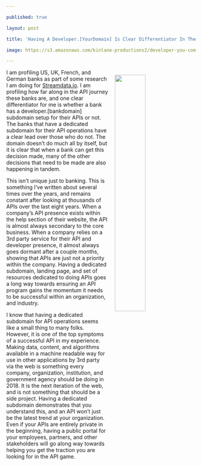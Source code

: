 ---
published: true
layout: post
title: 'Having A Developer.[YourDomain] Is Clear Differentiator In The API Game'
image: https://s3.amazonaws.com/kinlane-productions2/developer-you-com.jpg
---

<p><img src="https://s3.amazonaws.com/kinlane-productions2/developer-you-com.jpg" align="right" width="40%" style="padding: 15px;" />
<p>I am profiling US, UK, French, and German banks as part of some research I am doing for <a href="http://apis.how/streamdata">Streamdata.io</a>. I am profiling how far along in the API journey these banks are, and one clear differentiator for me is whether a bank has a developer.[bankdomain] subdomain setup for their APIs or not. The banks that have a dedicated subdomain for their API operations have a clear lead over those who do not. The domain doesn’t do much all by itself, but it is clear that when a bank can get this decision made, many of the other decisions that need to be made are also happening in tandem.

<p>This isn’t unique just to banking. This is something I’ve written about several times over the years, and remains constant after looking at thousands of APIs over the last eight years. When a company’s API presence exists within the help section of their website, the API is almost always secondary to the core business. When a company relies on a 3rd party service for their API and developer presence, it almost always goes dormant after a couple months, showing that APIs are just not a priority within the company. Having a dedicated subdomain, landing page, and set of resources dedicated to doing APIs goes a long way towards ensuring an API program gains the momentum it needs to be successful within an organization, and industry.

<p>I know that having a dedicated subdomain for API operations seems like a small thing to many folks. However, it is one of the top symptoms of a successful API in my experience. Making data, content, and algorithms available in a machine readable way for use in other applications by 3rd party via the web is something every company, organization, institution, and government agency should be doing in 2018. It is the next iteration of the web, and is not something that should be a side project. Having a dedicated subdomain demonstrates that you understand this, and an API won’t just be the latest trend at your organization. Even if your APIs are entirely private in the beginning, having a public portal for your employees, partners, and other stakeholders will go along way towards helping you get the traction you are looking for in the API game.


